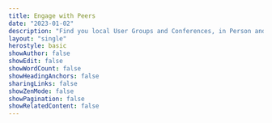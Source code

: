 ```yaml
---
title: Engage with Peers
date: "2023-01-02"
description: "Find you local User Groups and Conferences, in Person and Online."
layout: "single"
herostyle: basic
showAuthor: false
showEdit: false
showWordCount: false
showHeadingAnchors: false
sharingLinks: false
showZenMode: false
showPagination: false
showRelatedContent: false
---
```

